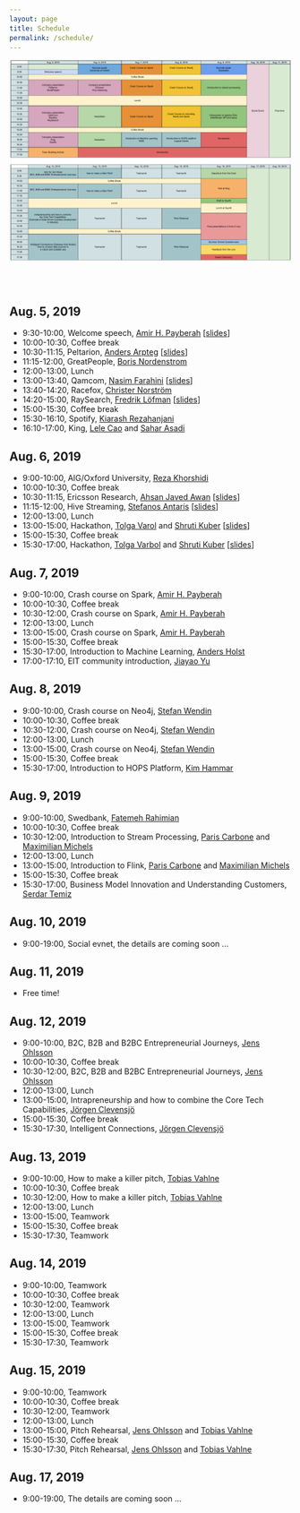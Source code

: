 ```yaml
---
layout: page
title: Schedule
permalink: /schedule/
---
```

<center><a href="/images/schedule.png"><img src="/images/schedule.png" align="center"></a></center>

<br><br>
## Aug. 5, 2019
* 9:30-10:00, Welcome speech, [Amir H. Payberah](https://payberah.github.io/) [[slides](/files/intro.pdf)]
* 10:00-10:30, Coffee break
* 10:30-11:15, Peltarion, [Anders Arpteg](https://www.linkedin.com/in/andersarpteg/) [[slides](/files/peltarion.pdf)]
* 11:15-12:00, GreatPeople, [Boris Nordenstrom](https://www.linkedin.com/in/nordenstrom/)
* 12:00-13:00, Lunch
* 13:00-13:40, Qamcom, [Nasim Farahini](https://www.linkedin.com/in/nasim-farahini-814a8047/) [[slides](/files/qamcom.pdf)]
* 13:40-14:20, Racefox, [Christer Norström](https://www.linkedin.com/in/christer-norstr%C3%B6m-7859383/)
* 14:20-15:00, RaySearch, [Fredrik Löfman](https://www.linkedin.com/in/fredrik-l%C3%B6fman-734883/) [[slides](/files/raysearch.pdf)]
* 15:00-15:30, Coffee break
* 15:30-16:10, Spotify, [Kiarash Rezahanjani](https://www.linkedin.com/in/rezahanjani/)
* 16:10-17:00, King, [Lele Cao](https://www.linkedin.com/in/caolele/) and [Sahar Asadi](https://www.linkedin.com/in/saharasadi/)

## Aug. 6, 2019
* 9:00-10:00, AIG/Oxford University, [Reza Khorshidi](https://www.linkedin.com/in/rezakhorshidi/)
* 10:00-10:30, Coffee break
* 10:30-11:15, Ericsson Research, [Ahsan Javed Awan](https://www.linkedin.com/in/ahsanjavedawan/) [[slides](/files/ericsson.pdf)]
* 11:15-12:00, Hive Streaming, [Stefanos Antaris](https://www.linkedin.com/in/stefanosantaris/) [[slides](/files/hivestreaming.pptx)]
* 12:00-13:00, Lunch
* 13:00-15:00, Hackathon, [Tolga Varol](https://www.linkedin.com/in/tolgavarol/) and [Shruti Kuber](https://www.linkedin.com/in/shruti-kuber/) [[slides](https://git.drivetrust.eu/tolgav/stockholm-bdass-2019?fbclid=IwAR3XlUFIDzcexytzr57it8WfXKyyGCi2RL57azYiESW1mwFuxyiz74S1bCA)]
* 15:00-15:30, Coffee break
* 15:30-17:00, Hackathon, [Tolga Varbol](https://www.linkedin.com/in/tolgavarol/) and [Shruti Kuber](https://www.linkedin.com/in/shruti-kuber/) [[slides](https://git.drivetrust.eu/tolgav/stockholm-bdass-2019?fbclid=IwAR3XlUFIDzcexytzr57it8WfXKyyGCi2RL57azYiESW1mwFuxyiz74S1bCA)]

## Aug. 7, 2019
* 9:00-10:00, Crash course on Spark, [Amir H. Payberah](https://payberah.github.io/)
* 10:00-10:30, Coffee break
* 10:30-12:00, Crash course on Spark, [Amir H. Payberah](https://payberah.github.io/)
* 12:00-13:00, Lunch
* 13:00-15:00, Crash course on Spark, [Amir H. Payberah](https://payberah.github.io/)
* 15:00-15:30, Coffee break
* 15:30-17:00, Introduction to Machine Learning, [Anders Holst](https://www.linkedin.com/in/anders-holst-82330118/)
* 17:00-17:10, EIT community introduction, [Jiayao Yu](https://alumni.eitdigital.eu/candidate/jiayao-yu)

## Aug. 8, 2019
* 9:00-10:00, Crash course on Neo4j, [Stefan Wendin](https://www.linkedin.com/in/stefanwendin/)
* 10:00-10:30, Coffee break
* 10:30-12:00, Crash course on Neo4j, [Stefan Wendin](https://www.linkedin.com/in/stefanwendin/)
* 12:00-13:00, Lunch
* 13:00-15:00, Crash course on Neo4j, [Stefan Wendin](https://www.linkedin.com/in/stefanwendin/)
* 15:00-15:30, Coffee break
* 15:30-17:00, Introduction to HOPS Platform, [Kim Hammar](https://www.linkedin.com/in/kim-hammar-9963aba6/)

## Aug. 9, 2019
* 9:00-10:00, Swedbank, [Fatemeh Rahimian](https://www.linkedin.com/in/fatemeh-rahimian-0734bb24/)
* 10:00-10:30, Coffee break
* 10:30-12:00, Introduction to Stream Processing, [Paris Carbone](https://www.linkedin.com/in/paris-carbone-20752726/) and [Maximilian Michels](https://www.linkedin.com/in/maximilian-michels-3997299b/)
* 12:00-13:00, Lunch
* 13:00-15:00, Introduction to Flink, [Paris Carbone](https://www.linkedin.com/in/paris-carbone-20752726/) and [Maximilian Michels](https://www.linkedin.com/in/maximilian-michels-3997299b/)
* 15:00-15:30, Coffee break
* 15:30-17:00, Business Model Innovation and Understanding Customers, [Serdar Temiz](https://www.linkedin.com/in/serdartemiz/)

## Aug. 10, 2019
* 9:00-19:00, Social evnet, the details are coming soon ...

## Aug. 11, 2019
* Free time!

## Aug. 12, 2019
* 9:00-10:00, B2C, B2B and B2BC Entrepreneurial Journeys, [Jens Ohlsson](https://www.linkedin.com/in/jens-ohlsson-968b303/)
* 10:00-10:30, Coffee break
* 10:30-12:00, B2C, B2B and B2BC Entrepreneurial Journeys, [Jens Ohlsson](https://www.linkedin.com/in/jens-ohlsson-968b303/)
* 12:00-13:00, Lunch
* 13:00-15:00, Intrapreneurship and how to combine the Core Tech Capabilities, [Jörgen Clevensjö](https://www.linkedin.com/in/j%C3%B6rgen-clevensj%C3%B6-a8426b7/)
* 15:00-15:30, Coffee break
* 15:30-17:30, Intelligent Connections, [Jörgen Clevensjö](https://www.linkedin.com/in/j%C3%B6rgen-clevensj%C3%B6-a8426b7/)

## Aug. 13, 2019
* 9:00-10:00, How to make a killer pitch, [Tobias Vahlne](https://www.linkedin.com/in/tobiasvahlne/)
* 10:00-10:30, Coffee break
* 10:30-12:00, How to make a killer pitch, [Tobias Vahlne](https://www.linkedin.com/in/tobiasvahlne/)
* 12:00-13:00, Lunch
* 13:00-15:00, Teamwork
* 15:00-15:30, Coffee break
* 15:30-17:30, Teamwork

## Aug. 14, 2019
* 9:00-10:00, Teamwork
* 10:00-10:30, Coffee break
* 10:30-12:00, Teamwork
* 12:00-13:00, Lunch
* 13:00-15:00, Teamwork
* 15:00-15:30, Coffee break
* 15:30-17:30, Teamwork

## Aug. 15, 2019
* 9:00-10:00, Teamwork
* 10:00-10:30, Coffee break
* 10:30-12:00, Teamwork
* 12:00-13:00, Lunch
* 13:00-15:00, Pitch Rehearsal, [Jens Ohlsson](https://www.linkedin.com/in/jens-ohlsson-968b303/) and [Tobias Vahlne](https://www.linkedin.com/in/tobiasvahlne/)
* 15:00-15:30, Coffee break
* 15:30-17:30, Pitch Rehearsal, [Jens Ohlsson](https://www.linkedin.com/in/jens-ohlsson-968b303/) and [Tobias Vahlne](https://www.linkedin.com/in/tobiasvahlne/)

## Aug. 17, 2019
* 9:00-19:00, The details are coming soon ...
